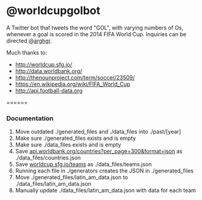 @worldcupgolbot
======

A Twitter bot that tweets the word "GOL", with varying numbers of Os, whenever a goal is scored in the 2014 FIFA World Cup. Inquiries can be directed @[arghgr](https://twitter.com/arghgr).

Much thanks to:
* http://worldcup.sfg.io/
* http://data.worldbank.org/
* http://thenounproject.com/term/soccer/23509/
* https://en.wikipedia.org/wiki/FIFA_World_Cup
* http://api.football-data.org

======

### Documentation

1. Move outdated ./generated_files and ./data_files into ./past/[year]
2. Make sure ./generated_files exists and is empty
3. Make sure ./data_files exists and is empty
4. Save [api.worldbank.org/countries?per_page=300&format=json](http://api.worldbank.org/countries?per_page=300&format=json) as ./data_files/countries.json
5. Save [worldcup.sfg.io/teams](worldcup.sfg.io/teams) as ./data_files/teams.json
6. Running each file in ./generators creates the JSON in ./generated_files
7. Move ./generated_files/latin_am_data.json to ./data_files/latin_am_data.json
8. Manually update ./data_files/latin_am_data.json with data for each team

